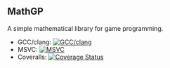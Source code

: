MathGP
------

A simple mathematical library for game programming.

* GCC/clang: [![GCC/clang](https://travis-ci.org/iboB/mathgp.svg?branch=master)](https://travis-ci.org/iboB/mathgp)
* MSVC: [![MSVC](https://ci.appveyor.com/api/projects/status/x63tku34p1ep8wx0/branch/master?svg=true)](https://ci.appveyor.com/project/iboB/mathgp/branch/master)
* Coveralls: [![Coverage Status](https://coveralls.io/repos/github/iboB/mathgp/badge.svg?branch=master)](https://coveralls.io/github/iboB/mathgp?branch=master)
